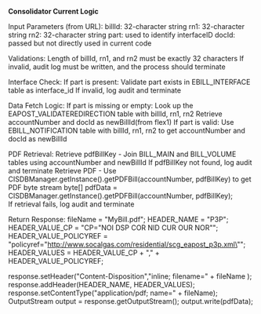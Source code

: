 **Consolidator Current Logic**

Input Parameters (from URL):
  billId: 32-character string
  rn1: 32-character string
  rn2: 32-character string
  part: used to identify interfaceID
  docId: passed but not directly used in current code

Validations:
  Length of billId, rn1, and rn2 must be exactly 32 characters
  If invalid, audit log must be written, and the process should terminate

Interface Check:
  If part is present:
    Validate part exists in EBILL_INTERFACE table as interface_id
  If invalid, log audit and terminate

Data Fetch Logic:
  If part is missing or empty:
    Look up the EAPOST_VALIDATEREDIRECTION table with billId, rn1, rn2
    Retrieve accountNumber and docId as newBillId(from flex1)
  If part is valid:
    Use EBILL_NOTIFICATION table with billId, rn1, rn2 to get accountNumber and docId as newBillId

PDF Retrieval:
  Retrieve pdfBillKey - Join BILL_MAIN and BILL_VOLUME tables using accountNumber and newBillId
  If pdfBillKey not found, log audit and terminate
  Retrieve PDF - Use CISDBManager.getInstance().getPDFBill(accountNumber, pdfBillKey) to get PDF byte stream
    byte[] pdfData = CISDBManager.getInstance().getPDFBill(accountNumber, pdfBillKey);   
  If retrieval fails, log audit and terminate

Return Response:
  fileName = "MyBill.pdf";
  HEADER_NAME = "P3P";
  HEADER_VALUE_CP = "CP=\"NOI DSP COR NID CUR OUR NOR\"";
  HEADER_VALUE_POLICYREF = "policyref=\"http://www.socalgas.com/residential/scg_eapost_p3p.xml\"";
  HEADER_VALUES = HEADER_VALUE_CP + "," + HEADER_VALUE_POLICYREF;

  response.setHeader("Content-Disposition","inline; filename=" + fileName );
  response.addHeader(HEADER_NAME, HEADER_VALUES);
  response.setContentType("application/pdf; name=" + fileName);
  OutputStream output = response.getOutputStream();
  output.write(pdfData);
